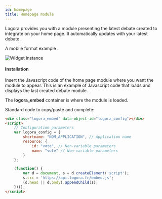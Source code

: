 ```yaml
---
id: homepage
title: Homepage module
---
```


Logora provides you with a module presenting the latest debate created to integrate on your home page. It automatically updates with your latest debate.

A mobile format example : 

![Widget instance](/img/widget_instance.png)

#### Installation

Insert the Javascript code of the home page module where you want the module to appear. This is an example of Javascript code that loads and displays the last created debate module.

The **logora_embed** container is where the module is loaded.

Standard code to copy/paste and complete:

```html
<div class="logora_embed" data-object-id="logora_config"></div>
<script>
    // Configuration parameters
    var logora_config = {
        shortname: "NOM_APPLICATION", // Application name 
        resource: {
            id: "vote", // Non-variable parameters
            name: "vote" // Non-variable parameters
        }
    };

    (function() {
        var d = document, s = d.createElement('script');
        s.src = 'https://api.logora.fr/embed.js';
        (d.head || d.body).appendChild(s);
    })();
</script>
```

